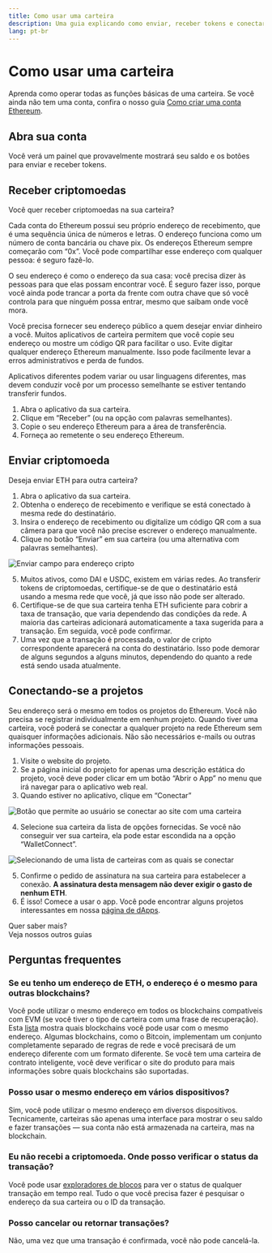 ```yaml
---
title: Como usar uma carteira
description: Uma guia explicando como enviar, receber tokens e conectar-se aos projetos da web3.
lang: pt-br
---
```


# Como usar uma carteira

Aprenda como operar todas as funções básicas de uma carteira. Se você ainda não tem uma conta, confira o nosso guia [Como criar uma conta Ethereum](/guides/how-to-create-an-ethereum-account/).

## Abra sua conta

Você verá um painel que provavelmente mostrará seu saldo e os botões para enviar e receber tokens.

## Receber criptomoedas

Você quer receber criptomoedas na sua carteira?

Cada conta do Ethereum possui seu próprio endereço de recebimento, que é uma sequência única de números e letras. O endereço funciona como um número de conta bancária ou chave pix. Os endereços Ethereum sempre começarão com “0x”. Você pode compartilhar esse endereço com qualquer pessoa: é seguro fazê-lo.

O seu endereço é como o endereço da sua casa: você precisa dizer às pessoas para que elas possam encontrar você. É seguro fazer isso, porque você ainda pode trancar a porta da frente com outra chave que só você controla para que ninguém possa entrar, mesmo que saibam onde você mora.

Você precisa fornecer seu endereço público a quem desejar enviar dinheiro a você. Muitos aplicativos de carteira permitem que você copie seu endereço ou mostre um código QR para facilitar o uso. Evite digitar qualquer endereço Ethereum manualmente. Isso pode facilmente levar a erros administrativos e perda de fundos.

Aplicativos diferentes podem variar ou usar linguagens diferentes, mas devem conduzir você por um processo semelhante se estiver tentando transferir fundos.

1. Abra o aplicativo da sua carteira.
2. Clique em “Receber” (ou na opção com palavras semelhantes).
3. Copie o seu endereço Ethereum para a área de transferência.
4. Forneça ao remetente o seu endereço Ethereum.

## Enviar criptomoeda

Deseja enviar ETH para outra carteira?

1. Abra o aplicativo da sua carteira.
2. Obtenha o endereço de recebimento e verifique se está conectado à mesma rede do destinatário.
3. Insira o endereço de recebimento ou digitalize um código QR com a sua câmera para que você não precise escrever o endereço manualmente.
4. Clique no botão “Enviar” em sua carteira (ou uma alternativa com palavras semelhantes).

![Enviar campo para endereço cripto](./send.png)
<br/>

5. Muitos ativos, como DAI e USDC, existem em várias redes. Ao transferir tokens de criptomoedas, certifique-se de que o destinatário está usando a mesma rede que você, já que isso não pode ser alterado.
6. Certifique-se de que sua carteira tenha ETH suficiente para cobrir a taxa de transação, que varia dependendo das condições da rede. A maioria das carteiras adicionará automaticamente a taxa sugerida para a transação. Em seguida, você pode confirmar.
7. Uma vez que a transação é processada, o valor de cripto correspondente aparecerá na conta do destinatário. Isso pode demorar de alguns segundos a alguns minutos, dependendo do quanto a rede está sendo usada atualmente.

## Conectando-se a projetos

Seu endereço será o mesmo em todos os projetos do Ethereum. Você não precisa se registrar individualmente em nenhum projeto. Quando tiver uma carteira, você poderá se conectar a qualquer projeto na rede Ethereum sem quaisquer informações adicionais. Não são necessários e-mails ou outras informações pessoais.

1. Visite o website do projeto.
2. Se a página inicial do projeto for apenas uma descrição estática do projeto, você deve poder clicar em um botão “Abrir o App” no menu que irá navegar para o aplicativo web real.
3. Quando estiver no aplicativo, clique em “Conectar”

![Botão que permite ao usuário se conectar ao site com uma carteira](./connect1.png)

4. Selecione sua carteira da lista de opções fornecidas. Se você não conseguir ver sua carteira, ela pode estar escondida na a opção “WalletConnect”.

![Selecionando de uma lista de carteiras com as quais se conectar](./connect2.png)

5. Confirme o pedido de assinatura na sua carteira para estabelecer a conexão. **A assinatura desta mensagem não dever exigir o gasto de nenhum ETH**.
6. É isso! Comece a usar o app. Você pode encontrar alguns projetos interessantes em nossa [página de dApps](/dapps/#explore). <br />

<InfoBanner shouldSpaceBetween emoji=":eyes:">
  <div>Quer saber mais?</div>
  <ButtonLink href="/guides/">
    Veja nossos outros guias
  </ButtonLink>
</InfoBanner>

## Perguntas frequentes

### Se eu tenho um endereço de ETH, o endereço é o mesmo para outras blockchains?

Você pode utilizar o mesmo endereço em todos os blockchains compatíveis com EVM (se você tiver o tipo de carteira com uma frase de recuperação). Esta [lista](https://chainlist.org/) mostra quais blockchains você pode usar com o mesmo endereço. Algumas blockchains, como o Bitcoin, implementam um conjunto completamente separado de regras de rede e você precisará de um endereço diferente com um formato diferente. Se você tem uma carteira de contrato inteligente, você deve verificar o site do produto para mais informações sobre quais blockchains são suportadas.

### Posso usar o mesmo endereço em vários dispositivos?

Sim, você pode utilizar o mesmo endereço em diversos dispositivos. Tecnicamente, carteiras são apenas uma interface para mostrar o seu saldo e fazer transações — sua conta não está armazenada na carteira, mas na blockchain.

### Eu não recebi a criptomoeda. Onde posso verificar o status da transação?

Você pode usar [exploradores de blocos](/developers/docs/data-and-analytics/block-explorers/) para ver o status de qualquer transação em tempo real. Tudo o que você precisa fazer é pesquisar o endereço da sua carteira ou o ID da transação.

### Posso cancelar ou retornar transações?

Não, uma vez que uma transação é confirmada, você não pode cancelá-la.
